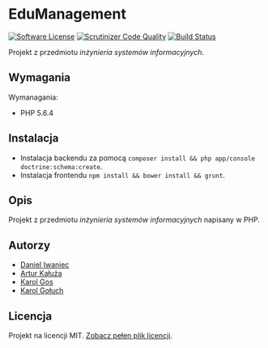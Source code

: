 # EduManagement

[![Software License](https://img.shields.io/badge/license-MIT-brightgreen.svg?style=flat)](LICENSE.md)
[![Scrutinizer Code Quality](https://scrutinizer-ci.com/g/daniel-iwaniec/ISI-PRO/badges/quality-score.png?b=master)](https://scrutinizer-ci.com/g/daniel-iwaniec/ISI-PRO/?branch=master)
[![Build Status](https://travis-ci.org/daniel-iwaniec/ISI-PRO.svg?branch=develop)](https://travis-ci.org/daniel-iwaniec/ISI-PRO)

Projekt z przedmiotu *inżynieria systemów informacyjnych*.

## Wymagania

Wymanagania:

- PHP 5.6.4

## Instalacja

- Instalacja backendu za pomocą `composer install && php app/console doctrine:schema:create`.
- Instalacja frontendu `npm install && bower install && grunt`.

## Opis

Projekt z przedmiotu *inżynieria systemów informacyjnych* napisany w PHP.

## Autorzy

- [Daniel Iwaniec](https://github.com/daniel-iwaniec)
- [Artur Kałuża](https://github.com/arturro2828)
- [Karol Gos](https://github.com/Gosu92)
- [Karol Gołuch](https://github.com/gck-cc)

## Licencja

Projekt na licencji MIT. [Zobacz pełen plik licencji](LICENSE.md).

